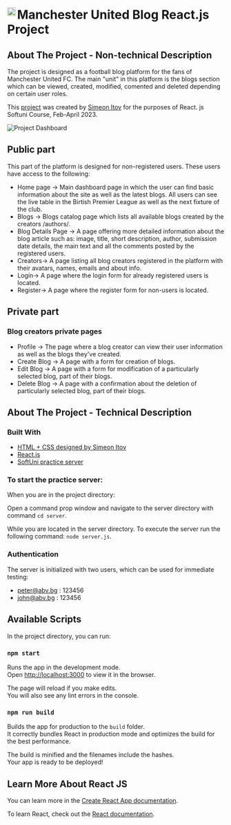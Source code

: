 # <img align="left" width="20" height="20" src="https://assets.stickpng.com/images/580b57fcd9996e24bc43c4e7.png">  Manchester United Blog React.js Project

## About The Project - Non-technical Description

The project is designed as a football blog platform for the fans of Manchester United FC. 
The main "unit" in this platform is the blogs section which can be viewed, created, modified, comented and deleted depending on certain user roles.

This [project](https://github.com/s-itov/Manchester-United-Blog-ReactJS.git) was created by [Simeon Itov](https://github.com/s-itov) for the purposes of React. js Softuni Course, Feb-April 2023.

![Project Dashboard](https://i.ibb.co/6mnccCP/1.png)


## Public part

This part of the platform is designed for non-registered users. These users have access to the following:

* Home page -> 
Main dashboard page in which the user can find basic information about the site as well as the latest blogs. All users can see the live table in the Birtish Premier League as well as the next fixture of the club.
* Blogs -> 
Blogs catalog page which lists all available blogs created by the creators /authors/.
* Blog Details Page -> 
A page offering more detailed information about the blog article such as: image, title, short description, author, submission date details, the main text and all the comments posted by the registered users.
* Creators-> 
A page listing all blog creators registered in the platform with their avatars, names, emails and about info.
* Login-> 
A page where the login form for already registered users is located.
* Register-> 
A page where the register form for non-users is located.

## Private part

### Blog creators private pages

* Profile -> 
The page where a blog creator can view their user information as well as the blogs they've created. 
* Create Blog -> 
A page with a form for creation of blogs.
* Edit Blog -> 
A page with a form for modification of a particularly selected blog, part of their blogs.
* Delete Blog -> 
A page with a confirmation about the deletion of particularly selected blog, part of their blogs.


## About The Project - Technical Description

### Built With

* [HTML + CSS designed by Simeon Itov](https://github.com/s-itov)
* [React.js](https://reactjs.org/)
* [SoftUni practice server](https://github.com/softuni-practice-server/softuni-practice-server.git)

### To start the practice server:

When you are in the project directory:

Open a command prop window and navigate to the server directory with command  `cd server`.

While you are located in the server directory. To execute the server run the following command:  `node server.js`.

### Authentication

The server is initialized with two users, which can be used for immediate testing:
* peter@abv.bg : 123456
* john@abv.bg : 123456

## Available Scripts

In the project directory, you can run:

### `npm start`

Runs the app in the development mode.\
Open [http://localhost:3000](http://localhost:3000) to view it in the browser.

The page will reload if you make edits.\
You will also see any lint errors in the console.

### `npm run build`

Builds the app for production to the `build` folder.\
It correctly bundles React in production mode and optimizes the build for the best performance.

The build is minified and the filenames include the hashes.\
Your app is ready to be deployed!

## Learn More About React JS

You can learn more in the [Create React App documentation](https://facebook.github.io/create-react-app/docs/getting-started).

To learn React, check out the [React documentation](https://reactjs.org/).
